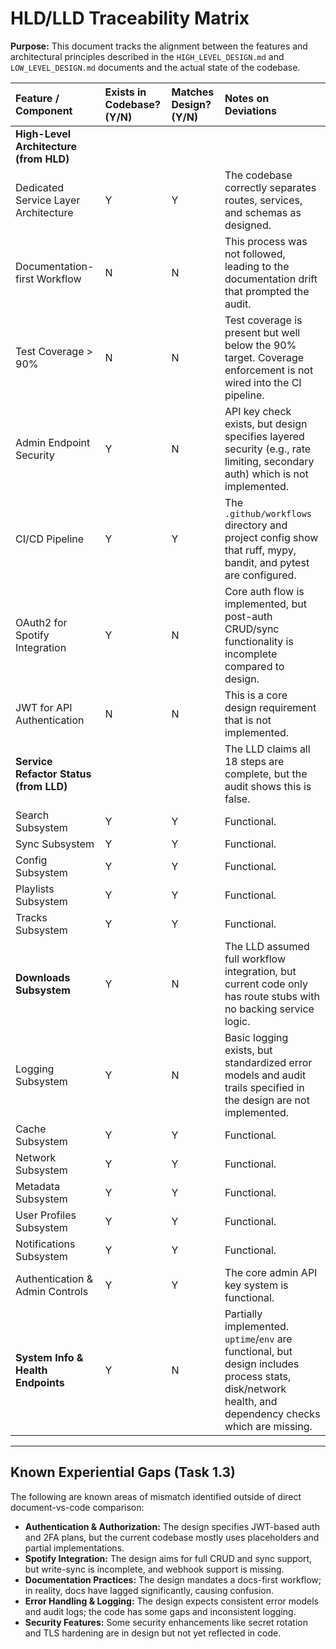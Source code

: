 # HLD/LLD Traceability Matrix

**Purpose:** This document tracks the alignment between the features and architectural principles described in the `HIGH_LEVEL_DESIGN.md` and `LOW_LEVEL_DESIGN.md` documents and the actual state of the codebase.

| Feature / Component | Exists in Codebase? (Y/N) | Matches Design? (Y/N) | Notes on Deviations |
| :--- | :--- | :--- | :--- |
| **High-Level Architecture (from HLD)** | | | |
| Dedicated Service Layer Architecture | Y | Y | The codebase correctly separates routes, services, and schemas as designed. |
| Documentation-first Workflow | N | N | This process was not followed, leading to the documentation drift that prompted the audit. |
| Test Coverage > 90% | N | N | Test coverage is present but well below the 90% target. Coverage enforcement is not wired into the CI pipeline. |
| Admin Endpoint Security | Y | N | API key check exists, but design specifies layered security (e.g., rate limiting, secondary auth) which is not implemented. |
| CI/CD Pipeline | Y | Y | The `.github/workflows` directory and project config show that ruff, mypy, bandit, and pytest are configured. |
| OAuth2 for Spotify Integration | Y | N | Core auth flow is implemented, but post-auth CRUD/sync functionality is incomplete compared to design. |
| JWT for API Authentication | N | N | This is a core design requirement that is not implemented. |
| **Service Refactor Status (from LLD)** | | | The LLD claims all 18 steps are complete, but the audit shows this is false. |
| Search Subsystem | Y | Y | Functional. |
| Sync Subsystem | Y | Y | Functional. |
| Config Subsystem | Y | Y | Functional. |
| Playlists Subsystem | Y | Y | Functional. |
| Tracks Subsystem | Y | Y | Functional. |
| **Downloads Subsystem** | Y | N | The LLD assumed full workflow integration, but current code only has route stubs with no backing service logic. |
| Logging Subsystem | Y | N | Basic logging exists, but standardized error models and audit trails specified in the design are not implemented. |
| Cache Subsystem | Y | Y | Functional. |
| Network Subsystem | Y | Y | Functional. |
| Metadata Subsystem | Y | Y | Functional. |
| User Profiles Subsystem | Y | Y | Functional. |
| Notifications Subsystem | Y | Y | Functional. |
| Authentication & Admin Controls | Y | Y | The core admin API key system is functional. |
| **System Info & Health Endpoints**| Y | N | Partially implemented. `uptime`/`env` are functional, but design includes process stats, disk/network health, and dependency checks which are missing. |

---

## Known Experiential Gaps (Task 1.3)

The following are known areas of mismatch identified outside of direct document-vs-code comparison:

- **Authentication & Authorization:** The design specifies JWT-based auth and 2FA plans, but the current codebase mostly uses placeholders and partial implementations.
- **Spotify Integration:** The design aims for full CRUD and sync support, but write-sync is incomplete, and webhook support is missing.
- **Documentation Practices:** The design mandates a docs-first workflow; in reality, docs have lagged significantly, causing confusion.
- **Error Handling & Logging:** The design expects consistent error models and audit logs; the code has some gaps and inconsistent logging.
- **Security Features:** Some security enhancements like secret rotation and TLS hardening are in design but not yet reflected in code.
